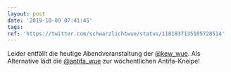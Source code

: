 ```yaml
---
layout: post
date: '2019-10-09 07:41:45'
tags: 
ref: 'https://twitter.com/schwarzlichtwue/status/1181837135105728514'
---
```

Leider entfällt die heutige Abendveranstaltung der [@kew_wue](https://twitter.com/kew_wue). Als Alternative lädt die [@antifa_wue](https://twitter.com/antifa_wue) zur wöchentlichen Antifa-Kneipe!